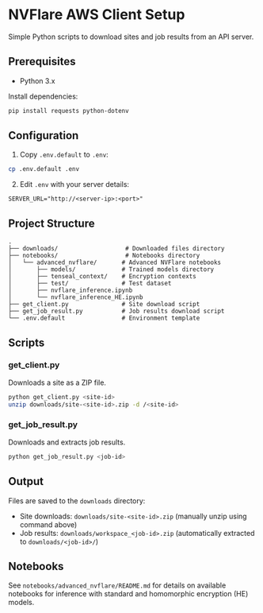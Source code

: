 # NVFlare AWS Client Setup

Simple Python scripts to download sites and job results from an API server.

## Prerequisites

- Python 3.x

Install dependencies:
```bash
pip install requests python-dotenv
```

## Configuration

1. Copy `.env.default` to `.env`:
```bash
cp .env.default .env
```

2. Edit `.env` with your server details:
```
SERVER_URL="http://<server-ip>:<port>"
```

## Project Structure
```
.
├── downloads/                   # Downloaded files directory
├── notebooks/                   # Notebooks directory
│   └── advanced_nvflare/       # Advanced NVFlare notebooks
│       ├── models/             # Trained models directory
│       ├── tenseal_context/    # Encryption contexts
│       ├── test/               # Test dataset
│       ├── nvflare_inference.ipynb
│       └── nvflare_inference_HE.ipynb
├── get_client.py               # Site download script
├── get_job_result.py           # Job results download script
└── .env.default                # Environment template
```

## Scripts

### get_client.py
Downloads a site as a ZIP file.

```bash
python get_client.py <site-id>
unzip downloads/site-<site-id>.zip -d /<site-id>
```

### get_job_result.py
Downloads and extracts job results.

```bash
python get_job_result.py <job-id>
```

## Output

Files are saved to the `downloads` directory:
- Site downloads: `downloads/site-<site-id>.zip` (manually unzip using command above)
- Job results: `downloads/workspace_<job-id>.zip` (automatically extracted to `downloads/<job-id>/`)

## Notebooks
See `notebooks/advanced_nvflare/README.md` for details on available notebooks for inference with standard and homomorphic encryption (HE) models.